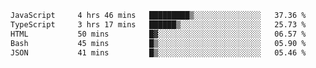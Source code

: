 <!--START_SECTION:waka-->

```txt
JavaScript     4 hrs 46 mins   █████████▒░░░░░░░░░░░░░░░   37.36 %
TypeScript     3 hrs 17 mins   ██████▒░░░░░░░░░░░░░░░░░░   25.73 %
HTML           50 mins         █▓░░░░░░░░░░░░░░░░░░░░░░░   06.57 %
Bash           45 mins         █▒░░░░░░░░░░░░░░░░░░░░░░░   05.90 %
JSON           41 mins         █▒░░░░░░░░░░░░░░░░░░░░░░░   05.46 %
```

<!--END_SECTION:waka-->